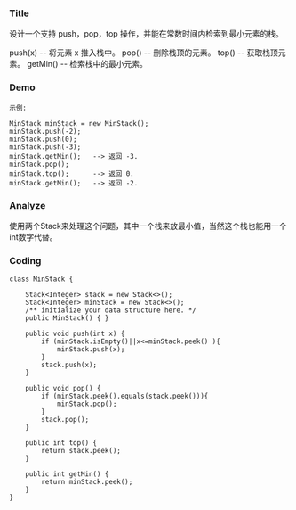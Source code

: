 ### Title
设计一个支持 push，pop，top 操作，并能在常数时间内检索到最小元素的栈。

push(x) -- 将元素 x 推入栈中。
pop() -- 删除栈顶的元素。
top() -- 获取栈顶元素。
getMin() -- 检索栈中的最小元素。


### Demo

```
示例:

MinStack minStack = new MinStack();
minStack.push(-2);
minStack.push(0);
minStack.push(-3);
minStack.getMin();   --> 返回 -3.
minStack.pop();
minStack.top();      --> 返回 0.
minStack.getMin();   --> 返回 -2.
```


### Analyze

使用两个Stack来处理这个问题，其中一个栈来放最小值，当然这个栈也能用一个int数字代替。



### Coding

```
class MinStack {

    Stack<Integer> stack = new Stack<>();
    Stack<Integer> minStack = new Stack<>();
    /** initialize your data structure here. */
    public MinStack() { }

    public void push(int x) {
        if (minStack.isEmpty()||x<=minStack.peek() ){
            minStack.push(x);
        }
        stack.push(x);
    }

    public void pop() {
        if (minStack.peek().equals(stack.peek())){
            minStack.pop();
        }
        stack.pop();
    }

    public int top() {
        return stack.peek();
    }

    public int getMin() {
        return minStack.peek();
    }
}
```